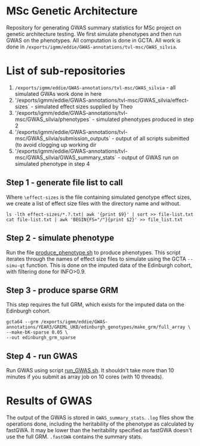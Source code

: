 # MSc Genetic Architecture

Repository for generating GWAS summary statistics for MSc project on genetic architecture testing. We first simulate phenotypes and then run GWAS on the phenotypes. All computation is done in GCTA. All work is done in `/exports/igmm/eddie/GWAS-annotations/tvl-msc/GWAS_silvia`.

# List of sub-repositories

1) `/exports/igmm/eddie/GWAS-annotations/tvl-msc/GWAS_silvia` - all simulated GWAs work done in here   
2) '/exports/igmm/eddie/GWAS-annotations/tvl-msc/GWAS_silvia/effect-sizes` - simulated effect sizes supplied by Theo   
3) '/exports/igmm/eddie/GWAS-annotations/tvl-msc/GWAS_silvia/phenotypes` - simulated phenotypes produced in step 2   
4) '/exports/igmm/eddie/GWAS-annotations/tvl-msc/GWAS_silvia/submission_outputs` - output of all scripts submitted (to avoid clogging up working dir   
5) '/exports/igmm/eddie/GWAS-annotations/tvl-msc/GWAS_silvia/GWAS_summary_stats` - output of GWAS run on simulated phenotype in step 4   

## Step 1 - generate file list to call 
Where `\effect-sizes` is the file containing simulated genotype effect sizes, we create a list of effect size files with the directory name and without. 

```
ls -lth effect-sizes/*.?.txt| awk '{print $9}' | sort >> file-list.txt
cat file-list.txt | awk 'BEGIN{FS="/"}{print $2}' >> file_list.txt
```
## Step 2 - simulate phenotype

Run the file [produce_phenotype.sh](produce_phenotype.sh) to produce phenotypes. This script iterates through the names of effect size files to simulate using the GCTA `--simu-qt` function. This is done on the imputed data of the Edinburgh cohort, with filtering done for INFO>0.9. 

## Step 3 - produce sparse GRM

This step requires the full GRM, which exists for the imputed data on the Edinburgh cohort. 

```
gcta64 --grm /exports/igmm/eddie/GWAS-annotations/YEAR3/GREML_UKB/edinburgh_genotypes/make_grm/full_array \
--make-bK-sparse 0.05 \
--out edinburgh_grm_sparse
```
## Step 4 - run GWAS

Run GWAS using script [run_GWAS.sh](run_GWAS.sh). It shouldn't take more than 10 minutes if you submit as array job on 10 cores (with 10 threads). 

# Results of GWAS

The output of the GWAS is stored in `GWAS_summary_stats`. `.log` files show the operations done, including the heritability of the phenotype as calculated by fastGWA. It may be lower than the heritability specified as fastGWA doesn't use the full GRM. `.fastGWA` contains the summary stats. 
